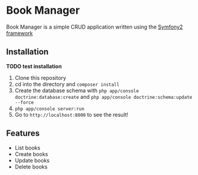 # Book Manager

Book Manager is a simple CRUD application written using the [Symfony2 framework][1]

## Installation

__TODO test installation__

1. Clone this repository
2. cd into the directory and `composer install`
3. Create the database schema with `php app/console doctrine:database:create` and `php app/console doctrine:schema:update --force`
4. `php app/console server:run`
5. Go to `http://localhost:8000` to see the result!

## Features

* List books
* Create books
* Update books
* Delete books

[1]:  http://symfony.com/
